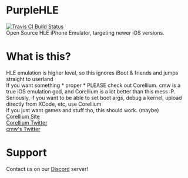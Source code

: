 # PurpleHLE
[![Travis CI Build Status](https://travis-ci.org/not0xFF/PurpleHLE.svg?branch=master)](https://travis-ci.org/not0xFF/PurpleHLE)  
Open Source HLE iPhone Emulator, targeting newer iOS versions.

# What is this?
HLE emulation is higher level, so this ignores iBoot & friends and jumps straight to userland  
If you want something * proper * PLEASE check out Corellium. cmw is a true iOS emulation god, and Corellium is 
a lot better than this mess :P.
Seriously, if you want to be able to set boot args, debug a kernel, upload directly from XCode, etc, use Corellium  
If you just want games and stuff tho, this should work. (maybe)  
[Corellium Site](https://corellium.com)  
[Corellium Twitter](https://twitter.com/CorelliumHQ)  
[cmw's Twitter](https://twitter.com/cmwdotme)

# Support
Contact us on our [Discord](https://discord.gg/TPm8GVY) server!
